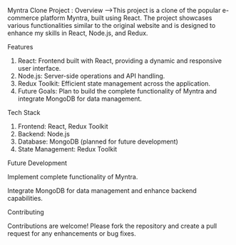 Myntra Clone Project : 
Overview
-->This project is a clone of the popular e-commerce platform Myntra, built using React. The project showcases various functionalities similar to the original website and is designed to enhance my skills in React, Node.js, and Redux.

Features
1) React: Frontend built with React, providing a dynamic and responsive user interface.
2) Node.js: Server-side operations and API handling.
3) Redux Toolkit: Efficient state management across the application.
4) Future Goals: Plan to build the complete functionality of Myntra and integrate MongoDB for data management.

Tech Stack

1) Frontend: React, Redux Toolkit
2) Backend: Node.js
3) Database: MongoDB (planned for future development)
4) State Management: Redux Toolkit

Future Development

Implement complete functionality of Myntra.

Integrate MongoDB for data management and enhance backend capabilities.

Contributing

Contributions are welcome! Please fork the repository and create a pull request for any enhancements or bug fixes.
